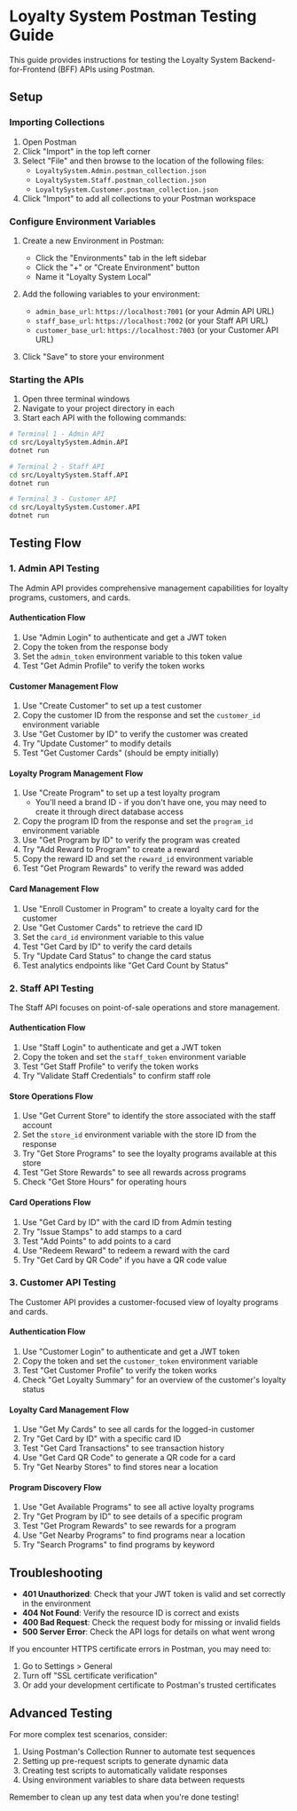 # Loyalty System Postman Testing Guide

This guide provides instructions for testing the Loyalty System Backend-for-Frontend (BFF) APIs using Postman.

## Setup

### Importing Collections

1. Open Postman
2. Click "Import" in the top left corner
3. Select "File" and then browse to the location of the following files:
   - `LoyaltySystem.Admin.postman_collection.json`
   - `LoyaltySystem.Staff.postman_collection.json`
   - `LoyaltySystem.Customer.postman_collection.json`
4. Click "Import" to add all collections to your Postman workspace

### Configure Environment Variables

1. Create a new Environment in Postman:
   - Click the "Environments" tab in the left sidebar
   - Click the "+" or "Create Environment" button
   - Name it "Loyalty System Local"

2. Add the following variables to your environment:
   - `admin_base_url`: `https://localhost:7001` (or your Admin API URL)
   - `staff_base_url`: `https://localhost:7002` (or your Staff API URL)
   - `customer_base_url`: `https://localhost:7003` (or your Customer API URL)

3. Click "Save" to store your environment

### Starting the APIs

1. Open three terminal windows
2. Navigate to your project directory in each
3. Start each API with the following commands:

```bash
# Terminal 1 - Admin API
cd src/LoyaltySystem.Admin.API
dotnet run

# Terminal 2 - Staff API
cd src/LoyaltySystem.Staff.API
dotnet run

# Terminal 3 - Customer API
cd src/LoyaltySystem.Customer.API
dotnet run
```

## Testing Flow

### 1. Admin API Testing

The Admin API provides comprehensive management capabilities for loyalty programs, customers, and cards.

#### Authentication Flow
1. Use "Admin Login" to authenticate and get a JWT token
2. Copy the token from the response body
3. Set the `admin_token` environment variable to this token value
4. Test "Get Admin Profile" to verify the token works

#### Customer Management Flow
1. Use "Create Customer" to set up a test customer
2. Copy the customer ID from the response and set the `customer_id` environment variable
3. Use "Get Customer by ID" to verify the customer was created
4. Try "Update Customer" to modify details
5. Test "Get Customer Cards" (should be empty initially)

#### Loyalty Program Management Flow
1. Use "Create Program" to set up a test loyalty program
   - You'll need a brand ID - if you don't have one, you may need to create it through direct database access
2. Copy the program ID from the response and set the `program_id` environment variable
3. Use "Get Program by ID" to verify the program was created
4. Try "Add Reward to Program" to create a reward
5. Copy the reward ID and set the `reward_id` environment variable
6. Test "Get Program Rewards" to verify the reward was added

#### Card Management Flow
1. Use "Enroll Customer in Program" to create a loyalty card for the customer
2. Use "Get Customer Cards" to retrieve the card ID
3. Set the `card_id` environment variable to this value
4. Test "Get Card by ID" to verify the card details
5. Try "Update Card Status" to change the card status
6. Test analytics endpoints like "Get Card Count by Status"

### 2. Staff API Testing

The Staff API focuses on point-of-sale operations and store management.

#### Authentication Flow
1. Use "Staff Login" to authenticate and get a JWT token
2. Copy the token and set the `staff_token` environment variable
3. Test "Get Staff Profile" to verify the token works
4. Try "Validate Staff Credentials" to confirm staff role

#### Store Operations Flow
1. Use "Get Current Store" to identify the store associated with the staff account
2. Set the `store_id` environment variable with the store ID from the response
3. Try "Get Store Programs" to see the loyalty programs available at this store
4. Test "Get Store Rewards" to see all rewards across programs
5. Check "Get Store Hours" for operating hours

#### Card Operations Flow
1. Use "Get Card by ID" with the card ID from Admin testing
2. Try "Issue Stamps" to add stamps to a card
3. Test "Add Points" to add points to a card
4. Use "Redeem Reward" to redeem a reward with the card
5. Try "Get Card by QR Code" if you have a QR code value

### 3. Customer API Testing

The Customer API provides a customer-focused view of loyalty programs and cards.

#### Authentication Flow
1. Use "Customer Login" to authenticate and get a JWT token
2. Copy the token and set the `customer_token` environment variable
3. Test "Get Customer Profile" to verify the token works
4. Check "Get Loyalty Summary" for an overview of the customer's loyalty status

#### Loyalty Card Management Flow
1. Use "Get My Cards" to see all cards for the logged-in customer
2. Try "Get Card by ID" with a specific card ID
3. Test "Get Card Transactions" to see transaction history
4. Use "Get Card QR Code" to generate a QR code for a card
5. Try "Get Nearby Stores" to find stores near a location

#### Program Discovery Flow
1. Use "Get Available Programs" to see all active loyalty programs
2. Try "Get Program by ID" to see details of a specific program
3. Test "Get Program Rewards" to see rewards for a program
4. Use "Get Nearby Programs" to find programs near a location
5. Try "Search Programs" to find programs by keyword

## Troubleshooting

- **401 Unauthorized**: Check that your JWT token is valid and set correctly in the environment
- **404 Not Found**: Verify the resource ID is correct and exists
- **400 Bad Request**: Check the request body for missing or invalid fields
- **500 Server Error**: Check the API logs for details on what went wrong

If you encounter HTTPS certificate errors in Postman, you may need to:
1. Go to Settings > General
2. Turn off "SSL certificate verification"
3. Or add your development certificate to Postman's trusted certificates

## Advanced Testing

For more complex test scenarios, consider:

1. Using Postman's Collection Runner to automate test sequences
2. Setting up pre-request scripts to generate dynamic data
3. Creating test scripts to automatically validate responses
4. Using environment variables to share data between requests

Remember to clean up any test data when you're done testing! 